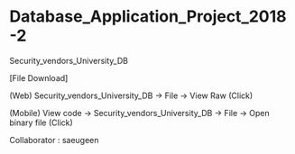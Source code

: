 # Database_Application_Project_2018-2
Security_vendors_University_DB

[File Download]

(Web) Security_vendors_University_DB -> File -> View Raw (Click)

(Mobile) View code -> Security_vendors_University_DB -> File -> Open binary file (Click)
                
Collaborator : saeugeen
